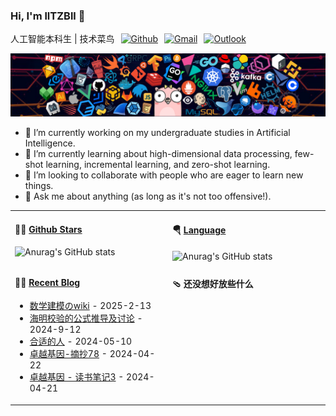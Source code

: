 ### **Hi, I'm llTZBll 👋**  
<div style="display: flex; align-items: center; gap: 10px;">
  <span>人工智能本科生 | 技术菜鸟</span>
  <a href="https://github.com/llTZBll"><img src="https://img.shields.io/badge/-Github-000?style=flat&logo=Github&logoColor=white" alt="Github"></a>
  <a href="mailto:tangzhenbang2@gmail.com"><img src="https://img.shields.io/badge/-Gmail-c14438?style=flat&logo=Gmail&logoColor=white" alt="Gmail"></a>
<!--  <a href="mailto:murillo_comino@hotmail.com"><img src="https://img.shields.io/badge/-Outlook-0078D4?style=flat&logo=Microsoft-Outlook&logoColor=white" alt="Outlook"></a>-->
  <a href="https://space.bilibili.com/693478943"><img src="https://img.shields.io/badge/-Bilibili-ff69b4?style=flat&logo=bilibili&logoColor=white" alt="Outlook"></a>
</div>

![](https://github.com/llTZBll/llTZBll/blob/main/picture/header_1.png)

- 🔭 I’m currently working on my undergraduate studies in Artificial Intelligence.
- 🌱 I’m currently learning about high-dimensional data processing, few-shot learning, incremental learning, and zero-shot learning.
- 👯 I’m looking to collaborate with people who are eager to learn new things.
- 💬 Ask me about anything (as long as it's not too offensive!).



<table width="960px">
<tr>
<td valign="top" width="50%">

#### 🏊‍♂️ <a href="https://github.com/llTZBll" target="_blank">Github Stars</a>

<picture>
  <source media="(prefers-color-scheme: dark)" srcset="https://github-readme-stats.vercel.app/api?username=llTZBll&theme=dark">
  <source media="(prefers-color-scheme: light)" srcset="https://github-readme-stats.vercel.app/api?username=llTZBll&theme=light">
  <img src="https://github-readme-stats.vercel.app/api?username=llTZBll&theme=light" alt="Anurag's GitHub stats">
</picture>

</td>
<td valign="top" width="50%">

#### 🪂 <a href="https://github.com/llTZBll" target="_blank">Language</a>

<picture>
  <source media="(prefers-color-scheme: dark)" srcset="https://github-readme-stats.vercel.app/api/top-langs/?username=llTZBll&theme=dark">
  <source media="(prefers-color-scheme: light)" srcset="https://github-readme-stats.vercel.app/api/top-langs/?username=llTZBll&theme=light">
  <img src="https://github-readme-stats.vercel.app/api?username=llTZBll&theme=light" alt="Anurag's GitHub stats">
</picture>

</td>
</tr>
<tr>
<td valign="top" width="50%">

#### 🤾‍♂️ <a href="https://ocnf4t0u1iot.feishu.cn/wiki/GDvSwuIvPi6ZgHk75NxcOlTJnnI?from=from_copylink" target="_blank">Recent Blog</a>

<!-- blog starts -->
* <a href='https://tzb.notion.site/wiki-354bcc72817744fabd7fef885ae07c5a' target='_blank'>数学建模のwiki</a> - 2025-2-13
* <a href='https://ocnf4t0u1iot.feishu.cn/wiki/YyBSwUjHviV3Qak4npkc3FrWnzc?from=from_copylink' target='_blank'>海明校验的公式推导及讨论</a> - 2024-9-12
* <a href='https://ocnf4t0u1iot.feishu.cn/wiki/NrwDwAAdLiPoBzkXWIhc2gVgnMd?from=from_copylink' target='_blank'>合适的人</a> - 2024-05-10
* <a href='https://ocnf4t0u1iot.feishu.cn/wiki/Wta9wC6iViT7gAkRS6JcriVTnLe?from=from_copylink' target='_blank'>卓越基因-摘抄78</a> - 2024-04-22
* <a href='https://ocnf4t0u1iot.feishu.cn/wiki/Xp2KwWiiEi3Vtvk1AgzcRqERnpf?from=from_copylink' target='_blank'>卓越基因 - 读书笔记3</a> - 2024-04-21
<!-- blog ends -->

</td>
<td valign="top" width="50%">

#### 🩴 还没想好放些什么

<!-- weekly starts -->


<!-- weekly ends -->

</td>
</tr>

</table>
